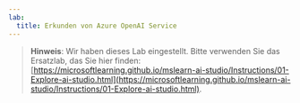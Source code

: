```yaml
---
lab:
  title: Erkunden von Azure OpenAI Service
---
```


> **Hinweis**: Wir haben dieses Lab eingestellt. Bitte verwenden Sie das Ersatzlab, das Sie hier finden: [https://microsoftlearning.github.io/mslearn-ai-studio/Instructions/01-Explore-ai-studio.html](https://microsoftlearning.github.io/mslearn-ai-studio/Instructions/01-Explore-ai-studio.html).


